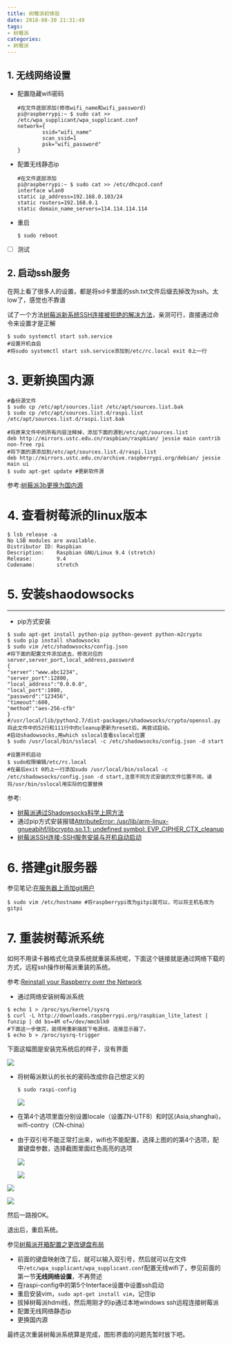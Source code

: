 ```yaml
---
title: 树莓派初体验
date: 2018-08-30 21:31:49
tags:
- 树莓派
categories:
- 树莓派
---
```


## 1. 无线网络设置

- 配置隐藏wifi密码

  ```shell
  #在文件底部添加(修改wifi_name和wifi_password)
  pi@raspberrypi:~ $ sudo cat >> /etc/wpa_supplicant/wpa_supplicant.conf
  network={
          ssid="wifi_name" 
          scan_ssid=1
          psk="wifi_password"
  }
  ```

- 配置无线静态ip

  ```shell
  #在文件底部添加
  pi@raspberrypi:~ $ sudo cat >> /etc/dhcpcd.conf
  interface wlan0
  static ip_address=192.168.0.103/24
  static routers=192.168.0.1
  static domain_name_servers=114.114.114.114
  ```

- 重启

  ```shell
  $ sudo reboot
  ```

<!--more-->

- [ ] 测试

## 2. 启动ssh服务

在网上看了很多人的设置，都是将sd卡里面的ssh.txt文件后缀去掉改为ssh。太low了，感觉也不靠谱

试了一个方法[树莓派新系统SSH连接被拒绝的解决方法](http://shumeipai.nxez.com/2017/02/27/raspbian-ssh-connection-refused.html)，亲测可行，直接通过命令来设置才是正解

```shell
$ sudo systemctl start ssh.service
#设置开机自启
#将sudo systemctl start ssh.service添加到/etc/rc.local exit 0上一行
```

# 3. 更新换国内源

```shell
#备份源文件
$ sudo cp /etc/apt/sources.list /etc/apt/sources.list.bak
$ sudo cp /etc/apt/sources.list.d/raspi.list /etc/apt/sources.list.d/raspi.list.bak

#将原来文件中的所有内容注释掉，添加下面的源到/etc/apt/sources.list
deb http://mirrors.ustc.edu.cn/raspbian/raspbian/ jessie main contrib non-free rpi
#将下面的源添加到/etc/apt/sources.list.d/raspi.list
deb http://mirrors.ustc.edu.cn/archive.raspberrypi.org/debian/ jessie main ui
$ sudo apt-get update #更新软件源
```

参考:[树莓派3b更换为国内源](https://blog.csdn.net/MrYarnell/article/details/80165920)

# 4. 查看树莓派的linux版本

```shell
$ lsb_release -a
No LSB modules are available.
Distributor ID: Raspbian
Description:    Raspbian GNU/Linux 9.4 (stretch)
Release:        9.4
Codename:       stretch
```

# 5. 安装shaodowsocks

****

- pip方式安装

```shell
$ sudo apt-get install python-pip python-gevent python-m2crypto
$ sudo pip install shadowsocks
$ sudo vim /etc/shadowsocks/config.json
#将下面的配置文件添加进去，修改对应的server,server_port,local_address,password
{
"server":"www.abc1234",
"server_port":12800,
"local_address":"0.0.0.0",
"local_port":1080,
"password":"123456",
"timeout":600,
"method":"aes-256-cfb"
}
#/usr/local/lib/python2.7/dist-packages/shadowsocks/crypto/openssl.py 将此文件中的52行和111行中的cleanup更新为reset后，再尝试启动。
#启动shadowsocks,用which sslocal查看sslocal位置
$ sudo /usr/local/bin/sslocal -c /etc/shadowsocks/config.json -d start

#设置开机启动
$ sudo权限编辑/etc/rc.local
#在最后exit 0的上一行添加sudo /usr/local/bin/sslocal -c /etc/shadowsocks/config.json -d start,注意不同方式安装的文件位置不同，请将/usr/bin/sslocal用实际的位置替换
```

参考:

- [树莓派通过Shadowsocks科学上网方法](https://blog.lyz810.com/article/2017/01/raspberrypi-shadowsocks-config-guide/)
- 通过pip方式安装报错[AttributeError: /usr/lib/arm-linux-gnueabihf/libcrypto.so.1.1: undefined symbol: EVP_CIPHER_CTX_cleanup](https://github.com/shadowsocks/shadowsocks/issues/946)
- [树莓派SSH连接-SSH服务安装与开机自动启动](https://blog.csdn.net/qq813480700/article/details/71597808)

# 6. 搭建git服务器

参见笔记:[在服务器上添加git用户](https://ljessons.github.io/2018/08/23/%E5%9C%A8linux%E4%B8%8A%E6%90%AD%E5%BB%BAgit%E6%9C%8D%E5%8A%A1%E5%99%A8/)

```shell
$ sudo vim /etc/hostname #将raspberrypi改为gitpi就可以，可以将主机名改为gitpi
```

# 7. 重装树莓派系统

如何不用读卡器格式化烧录系统就重装系统呢，下面这个链接就是通过网络下载的方式，远程ssh操作树莓派重装的系统。

参考:[Reinstall your Raspberry over the Network](https://blog.webernetz.net/reinstall-your-raspberry-over-the-network/)

- 通过网络安装树莓派系统

```shell
$ echo 1 > /proc/sys/kernel/sysrq
$ curl -L http://downloads.raspberrypi.org/raspbian_lite_latest | funzip | dd bs=4M of=/dev/mmcblk0
#下面这一步做完，就得用重新插拔下电源线，连接显示器了。
$ echo b > /proc/sysrq-trigger
```

下面这幅图是安装完系统后的样子，没有界面

![](树莓派初体验/20180901230437.jpg)

- 将树莓派默认的长长的密码改成你自己想定义的

  ```shell
  $ sudo raspi-config
  ```

  ![](树莓派初体验/20180901230658.png)

- 在第4个选项里面分别设置locale（设置ZN-UTF8）和时区(Asia,shanghai)，wifi-contry（CN-china）

- 由于双引号不能正常打出来，wifi也不能配置，选择上图的的第4个选项，配置键盘参数，选择截图里面红色高亮的选项

  ![](树莓派初体验/20180901230919.png)

  ![](树莓派初体验/20180901231101.png)

![](树莓派初体验/20180901231136.png)

![](树莓派初体验/20180901231225.png)

然后一路按OK。

退出后，重启系统。

参见[树莓派开箱配置之更改键盘布局](http://shumeipai.nxez.com/2017/11/13/raspberry-pi-change-the-keyboard-layout.html)

- 前面的键盘映射改了后，就可以输入双引号，然后就可以在文件中`/etc/wpa_supplicant/wpa_supplicant.conf`配置无线wifi了，参见前面的第一节**无线网络设置**，不再赘述
- 在raspi-config中的第5个Interface设置中设置ssh启动
- 重启安装vim，`sudo apt-get install vim`，记住ip
- 拔掉树莓派hdmi线，然后用刚才的ip通过本地windows ssh远程连接树莓派
- 配置无线网络静态ip
- 更换国内源

最终这次重装树莓派系统算是完成，图形界面的问题先暂时放下吧。